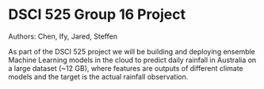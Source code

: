 # DSCI 525 Group 16 Project

Authors: Chen, Ify, Jared, Steffen

As part of the DSCI 525 project we will be building and deploying ensemble Machine Learning models in the cloud to predict daily rainfall in Australia on a large dataset (~12 GB), where features are outputs of different climate models and the target is the actual rainfall observation.
